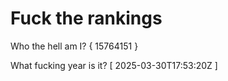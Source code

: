 # Fuck the rankings

Who the hell am I?
{ 15764151 }

What fucking year is it?
[ 2025-03-30T17:53:20Z ]
